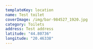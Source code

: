 ```yaml
---
templateKey: location
name: Test toilet
coverImage: /img/bar-984527_1920.jpg
category: Toilets
address: Test address
latitude: "44.80736"
longitude: "20.46338"
---
```


